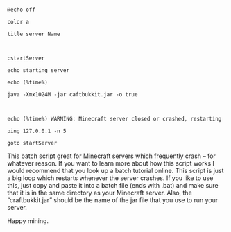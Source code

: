 ```

@echo off

color a

title server Name

 

:startServer

echo starting server

echo (%time%)

java -Xmx1024M -jar caftbukkit.jar -o true

 

echo (%time%) WARNING: Minecraft server closed or crashed, restarting

ping 127.0.0.1 -n 5

goto startServer

```

This batch script great for Minecraft servers which frequently crash – for
whatever reason. If you want to learn more about how this script works I would
recommend that you look up a batch tutorial online. This script is just a big
loop which restarts whenever the server crashes. If you like to use this, just
copy and paste it into a batch file (ends with .bat) and make sure that it is in
the same directory as your Minecraft server. Also, the “craftbukkit.jar” should
be the name of the jar file that you use to run your server.

Happy mining.
